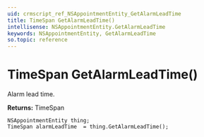 ```yaml
---
uid: crmscript_ref_NSAppointmentEntity_GetAlarmLeadTime
title: TimeSpan GetAlarmLeadTime()
intellisense: NSAppointmentEntity.GetAlarmLeadTime
keywords: NSAppointmentEntity, GetAlarmLeadTime
so.topic: reference
---
```


# TimeSpan GetAlarmLeadTime()

Alarm lead time.

**Returns:** TimeSpan

```crmscript
NSAppointmentEntity thing;
TimeSpan alarmLeadTime  = thing.GetAlarmLeadTime();
```

